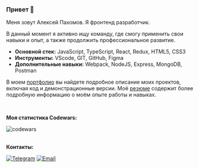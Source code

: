 <h3> Привет 👋 </h3>

<div>
<p>Меня зовут Алексей Пахомов. Я фронтенд разработчик.</p>
<p>В данный момент я активно ищу команду, где смогу применить свои навыки и опыт, а также продолжить профессиональное развитие.</p>

<ul>
<li><b>Основной стек:</b> JavaScript, TypeScript, React, Redux, HTML5, CSS3</li>
<li><b>Инструменты:</b> VScode, GIT, GitHub, Figma</li>
<li><b>Дополнительные навыки:</b> Webpack, NodeJS, Express, MongoDB, Postman</li>
</ul>

<p>В моем <a class="link" href="https://rizhovcode.ru" target="_blank">портфолио</a> вы найдете подробное описание моих проектов, включая код и демонстрационные версии. Моё <a class="link" href="https://rizhovcode.ru/CV_PakhomovAlexey.pdf" target="_blank">резюме</a> содержит более подробную информацию о моём опыте работы и навыках.</p>

<br />
<p class="text"><b>Моя статистика Codewars:</b></p>
<img src="https://www.codewars.com/users/Rizhov_A/badges/small" alt="codewars" />

<br />
<br />
<p class="text"><b>Контакты:</b></p>
<a href="https://t.me/iAmRizhov" ><img src="https://img.shields.io/badge/telegram-24A1DE?style=for-the-badge&logo=telegram&logoColor=white" alt="Telegram" /></a>
<a href="mailto:alexeypakhomov88@gmail.com" ><img src="https://img.shields.io/badge/email-75b9c2?style=for-the-badge&logo=maildotru&logoColor=white" alt="Email"/></a>
</div>
